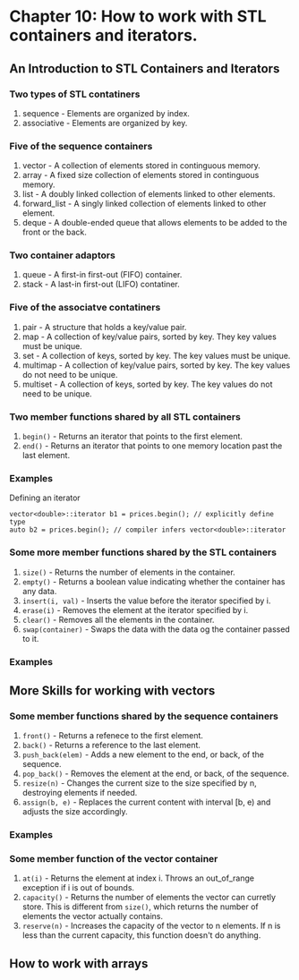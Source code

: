 Chapter 10: How to work with STL containers and iterators.
==========================================================

An Introduction to STL Containers and Iterators
-----------------------------------------------

### Two types of STL contatiners
1. sequence    - Elements are organized by index.
2. associative - Elements are organized by key.

### Five of the sequence containers
1. vector       - A collection of elements stored in continguous memory.
2. array        - A fixed size collection of elements stored in continguous memory.
3. list         - A doubly linked collection of elements linked to other elements.
4. forward_list - A singly linked collection of elements linked to other element.
5. deque        - A double-ended queue that allows elements to be added to the front or the back.

### Two container adaptors
1. queue - A first-in first-out (FIFO) container.
2. stack - A last-in first-out (LIFO) contatiner.

### Five of the associatve contatiners
1. pair     - A structure that holds a key/value pair.
2. map      - A collection of key/value pairs, sorted by key. They key values must be unique.
3. set      - A collection of keys, sorted by key. The key values must be unique.
4. multimap - A collection of key/value pairs, sorted by key. The key values do not need to be unique.
5. multiset - A collection of keys, sorted by key. The key values do not need to be unique.

### Two member functions shared by all STL containers
1. `begin()` - Returns an iterator that points to the first element.
2. `end()`   - Returns an iterator that points to one memory location past the last element.

### Examples
Defining an iterator
```
vector<double>::iterator b1 = prices.begin(); // explicitly define type
auto b2 = prices.begin(); // compiler infers vector<double>::iterator
```

### Some more member functions shared by the STL containers
1. `size()`          - Returns the number of elements in the container.
2. `empty()`         - Returns a boolean value indicating whether the container has any data.
3. `insert(i, val)`  - Inserts the value before the iterator specified by i.
4. `erase(i)`        - Removes the element at the iterator specified by i.
5. `clear()`         - Removes all the elements in the container.
6. `swap(container)` - Swaps the data with the data og the container passed to it.

### Examples

More Skills for working with vectors
------------------------------------

### Some member functions shared by the sequence containers
1. `front()` - Returns a refenece to the first element.
2. `back()` - Returns a reference to the last element.
3. `push_back(elem)` - Adds a new element to the end, or back, of the sequence.
4. `pop_back()` - Removes the element at the end, or back, of the sequence.
5. `resize(n)` - Changes the current size to the size specified by n, destroying elements if needed.
6. `assign(b, e)` - Replaces the current content with interval [b, e) and adjusts the size accordingly.

### Examples

### Some member function of the vector container
1. `at(i)` - Returns the element at index i. Throws an out_of_range exception if i is out of bounds.
2. `capacity()` - Returns the number of elements the vector can curretly store. This is different from `size()`,
which returns the number of elements the vector actually contains.
3. `reserve(n)` - Increases the capacity of the vector to n elements. If n is less than the current capacity,
this function doesn't do anything.

How to work with arrays
-----------------------